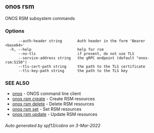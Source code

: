 ## onos rsm

ONOS RSM subsystem commands

### Options

```
      --auth-header string       Auth header in the form 'Bearer <base64>'
  -h, --help                     help for rsm
      --no-tls                   if present, do not use TLS
      --service-address string   the gRPC endpoint (default "onos-rsm:5150")
      --tls-cert-path string     the path to the TLS certificate
      --tls-key-path string      the path to the TLS key
```

### SEE ALSO

* [onos](onos.md)	 - ONOS command line client
* [onos rsm create](onos_rsm_create.md)	 - Create RSM resources
* [onos rsm delete](onos_rsm_delete.md)	 - Delete RSM resources
* [onos rsm set](onos_rsm_set.md)	 - Set RSM resources
* [onos rsm update](onos_rsm_update.md)	 - Update RSM resources

###### Auto generated by spf13/cobra on 3-Mar-2022

